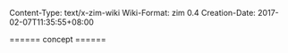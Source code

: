 Content-Type: text/x-zim-wiki
Wiki-Format: zim 0.4
Creation-Date: 2017-02-07T11:35:55+08:00

====== concept ======

